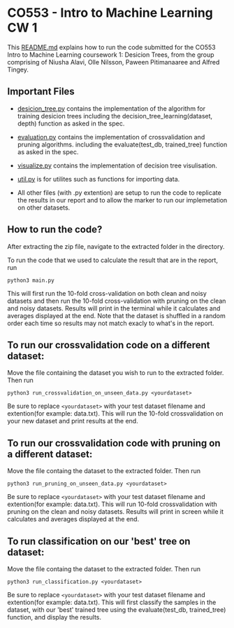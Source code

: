# CO553 - Intro to Machine Learning CW 1

This [README.md](https://github.com/paweenpit/CO553-Intro-to-ML-CW1/blob/master/README.md) explains how to run the code submitted for the CO553 Intro to Machine Learning coursework 1: Desicion Trees, from the group comprising of Niusha Alavi, Olle Nilsson, Paween Pitimanaaree and Alfred Tingey.

## Important Files

- [desicion_tree.py](https://github.com/paweenpit/CO553-Intro-to-ML-CW1/blob/master/decision_tree.py) contains the implementation of the algorithm for training desicion trees including the decision_tree_learning(dataset, depth) function as asked in the spec.

- [evaluation.py](https://github.com/paweenpit/CO553-Intro-to-ML-CW1/blob/master/evaluation.py) contains the implementation of crossvalidation and pruning algorithms. including the evaluate(test_db, trained_tree) function as asked in the spec.

- [visualize.py](https://github.com/paweenpit/CO553-Intro-to-ML-CW1/blob/master/visualize.py) contains the implementation of decision tree visulisation.

- [util.py](https://github.com/paweenpit/CO553-Intro-to-ML-CW1/blob/master/util.py) is for utilites such as functions for importing data.

- All other files (with .py extention) are setup to run the code to replicate the results in our report and to allow the marker to run our implemetation on other datasets.

## How to run the code?

After extracting the zip file, navigate to the extracted folder in the directory.

To run the code that we used to calculate the result that are in the report, run

```
python3 main.py 
```

This will first run the 10-fold cross-validation on both clean and noisy datasets and then run the 10-fold cross-validation with pruning on the clean and noisy datasets. Results will print in the terminal while it calculates and averages displayed at the end. Note that the dataset is shuffled in a random order each time so results may not match exacly to what's in the report.


## To run our crossvalidation code on a different dataset:

Move the file containing the dataset you wish to run to the extracted folder. Then run

```
python3 run_crossvalidation_on_unseen_data.py <yourdataset>
```

Be sure to replace `<yourdataset>` with your test dataset filename and extention(for example: data.txt). This will run the 10-fold crossvalidation on your new dataset and print results at the end.


## To run our crossvalidation code with pruning on a different dataset:

Move the file containg the dataset to the extracted folder. Then run

```
python3 run_pruning_on_unseen_data.py <yourdataset>
```

Be sure to replace `<yourdataset>` with your test dataset filename and extention(for example: data.txt). This will run 10-fold crossvalidation with pruning on the clean and noisy datasets. Results will print in screen while it calculates and averages displayed at the end.


## To run classification on our 'best' tree on dataset:

Move the file containg the dataset to the extracted folder. Then run

```
python3 run_classification.py <yourdataset>
```

Be sure to replace `<yourdataset>` with your test dataset filename and extention(for example: data.txt). This will first classify the samples in the dataset, with our 'best' trained tree using the evaluate(test_db, trained_tree) function, and display the results.
